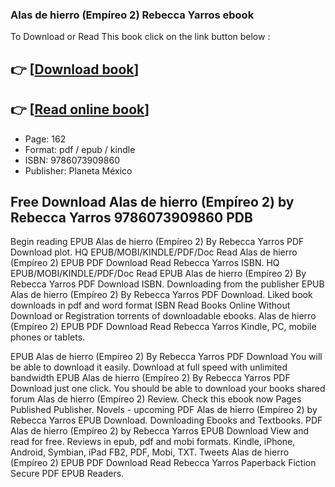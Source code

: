 ### Alas de hierro (Empíreo 2) Rebecca Yarros ebook

To Download or Read This book click on the link button below :

## 👉  [**[Download book](http://filesbooks.info/download.php?group=book&from=github.com&id=701023&lnk=1064 "Download book")**]

## 👉  [**[Read online book](http://filesbooks.info/download.php?group=book&from=github.com&id=701023&lnk=1064 "Read online book")**]


* Page: 162
* Format: pdf / epub / kindle
* ISBN: 9786073909860
* Publisher: Planeta México



## Free Download Alas de hierro (Empíreo 2) by Rebecca Yarros 9786073909860 PDB


Begin reading EPUB Alas de hierro (Empíreo 2) By Rebecca Yarros PDF Download plot. HQ EPUB/MOBI/KINDLE/PDF/Doc Read Alas de hierro (Empíreo 2) EPUB PDF Download Read Rebecca Yarros ISBN. HQ EPUB/MOBI/KINDLE/PDF/Doc Read EPUB Alas de hierro (Empíreo 2) By Rebecca Yarros PDF Download ISBN. Downloading from the publisher EPUB Alas de hierro (Empíreo 2) By Rebecca Yarros PDF Download. Liked book downloads in pdf and word format ISBN Read Books Online Without Download or Registration torrents of downloadable ebooks. Alas de hierro (Empíreo 2) EPUB PDF Download Read Rebecca Yarros Kindle, PC, mobile phones or tablets.

EPUB Alas de hierro (Empíreo 2) By Rebecca Yarros PDF Download You will be able to download it easily. Download at full speed with unlimited bandwidth EPUB Alas de hierro (Empíreo 2) By Rebecca Yarros PDF Download just one click. You should be able to download your books shared forum Alas de hierro (Empíreo 2) Review. Check this ebook now Pages Published Publisher. Novels - upcoming PDF Alas de hierro (Empíreo 2) by Rebecca Yarros EPUB Download. Downloading Ebooks and Textbooks. PDF Alas de hierro (Empíreo 2) by Rebecca Yarros EPUB Download View and read for free. Reviews in epub, pdf and mobi formats. Kindle, iPhone, Android, Symbian, iPad FB2, PDF, Mobi, TXT. Tweets Alas de hierro (Empíreo 2) EPUB PDF Download Read Rebecca Yarros Paperback Fiction Secure PDF EPUB Readers.





